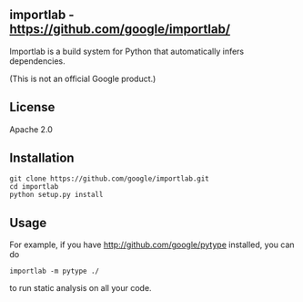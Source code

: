 ## importlab - https://github.com/google/importlab/

Importlab is a build system for Python that automatically infers dependencies.

(This is not an official Google product.)

## License
Apache 2.0

## Installation

```
git clone https://github.com/google/importlab.git
cd importlab
python setup.py install
```

## Usage

For example, if you have http://github.com/google/pytype installed, you can do

```
importlab -m pytype ./
```

to run static analysis on all your code.
